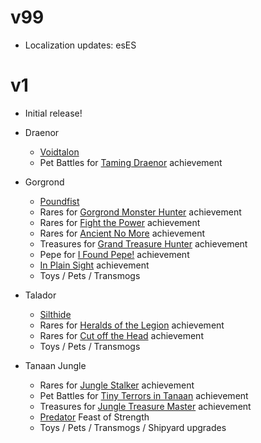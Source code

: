 # v99

* Localization updates: esES

# v1

* Initial release!


* Draenor
  * [Voidtalon](https://www.wowhead.com/item=121815/voidtalon-of-the-dark-star)
  * Pet Battles for [Taming Draenor](https://www.wowhead.com/achievement=9724/taming-draenor) achievement


* Gorgrond
  * [Poundfist](https://www.wowhead.com/npc=50985/poundfist)
  * Rares for [Gorgrond Monster Hunter](https://www.wowhead.com/achievement=9400/gorgrond-monster-hunter) achievement
  * Rares for [Fight the Power](https://www.wowhead.com/achievement=9655/fight-the-power) achievement
  * Rares for [Ancient No More](https://www.wowhead.com/achievement=9678/ancient-no-more) achievement
  * Treasures for [Grand Treasure Hunter](https://www.wowhead.com/achievement=9728/grand-treasure-hunter) achievement
  * Pepe for [I Found Pepe!](https://www.wowhead.com/achievement=10053/i-found-pepe) achievement
  * [In Plain Sight](https://www.wowhead.com/achievement=9656/in-plain-sight) achievement
  * Toys / Pets / Transmogs


* Talador
  * [Silthide](https://www.wowhead.com/npc=51015/silthide)
  * Rares for [Heralds of the Legion](https://www.wowhead.com/achievement=9638/heralds-of-the-legion) achievement
  * Rares for [Cut off the Head](https://www.wowhead.com/achievement=9633/cut-off-the-head) achievement
  * Toys / Pets / Transmogs


* Tanaan Jungle
  * Rares for [Jungle Stalker](https://www.wowhead.com/achievement=10070/jungle-stalker) achievement
  * Pet Battles for [Tiny Terrors in Tanaan](https://www.wowhead.com/achievement=10052/tiny-terrors-in-tanaan)
    achievement
  * Treasures for [Jungle Treasure Master](https://www.wowhead.com/achievement=10262/jungle-treasure-master) achievement
  * [Predator](https://www.wowhead.com/achievement=10334/predator) Feast of Strength
  * Toys / Pets / Transmogs / Shipyard upgrades
